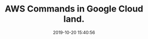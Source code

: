 ---
layout: post
title:  "AWS Commands in Google Cloud land."
date:   2019-10-20 15:40:56
categories: gcloud,c;li
---